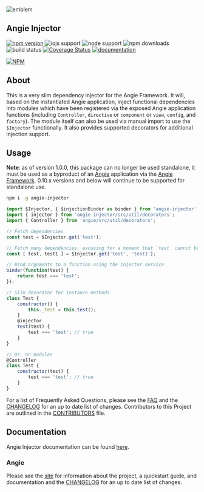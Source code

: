 ![emblem](https://rawgit.com/angie-framework/angie-injector/master/svg/angie.svg "emblem")

## Angie Injector

[![npm version](https://badge.fury.io/js/angie-injector.svg)](http://badge.fury.io/js/angie-injector "npm version")
![iojs support](https://img.shields.io/badge/iojs-1.7.1+-brightgreen.svg "iojs support")
![node support](https://img.shields.io/badge/node-0.12.0+-brightgreen.svg "node support")
![npm downloads](https://img.shields.io/npm/dm/angie-injector.svg "npm downloads")
![build status](https://travis-ci.org/benderTheCrime/angie-injector.svg?branch=master "build status")
[![Coverage Status](https://coveralls.io/repos/benderTheCrime/angie-injector/badge.svg?branch=master&service=github)](https://coveralls.io/github/benderTheCrime/angie-injector?branch=master "coverage")
[![documentation](https://doc.esdoc.org/github.com/angie-framework/angie-injector/badge.svg)](https://doc.esdoc.org/github.com/angie-framework/angie-injector/ "documentation")

[![NPM](https://nodei.co/npm/angie-injector.png?downloads=true&downloadRank=true&stars=true)](https://nodei.co/npm/angie-injector/)

## About
This is a very slim dependency injector for the Angie Framework. It will, based on the instantiated Angie application, inject functional dependencies into modules which have been registered via the exposed Angie application functions (including `Controller`, `directive` or `component` or `view`, `config`, and `factory`). The module itself can also be used via manual import to use the `$Injector` functionally. It also provides supported decorators for additional injection support.

## Usage
**Note**: as of version 1.0.0, this package can no longer be used standalone, it must be used as a byproduct of an [Angie](https://github.com/angie-framework/angie "Angie") application via the [Angie Framework](https://github.com/angie-framework "Angie Framework"). 0.10.x versions and below will continue to be supported for standalone use.

```bash
npm i -g angie-injector
```
```javascript
import $Injector, { $injectionBinder as binder } from 'angie-injector';
import { injector } from 'angie-injector/src/util/decorators';
import { Controller } from 'angie/src/util/decorators';

// Fetch dependencies
const test = $Injector.get('test');

// Fetch many dependencies, excusing for a moment that `test` cannot be redefined
const [ test, test1 ] = $Injector.get('test', 'test1');

// Bind arguments to a function using the injector service
binder(function(test) {
    return test === 'test';
});

// Slim decorator for instance methods
class Test {
    constructor() {
        this._test = this.test();
    }
    @injector
    test(test) {
        test === 'test'; // true
    }
}

// Or, on modules
@Controller
class Test {
    constructor(test) {
        test === 'test'; // true
    }
}
```

For a list of Frequently Asked Questions, please see the [FAQ](https://github.com/angie-framework/angie-injector/blob/master/md/FAQ.md "FAQ") and the [CHANGELOG](https://github.com/angie-framework/angie-injector/blob/master/md/CHANGELOG.md "CHANGELOG") for an up to date list of changes. Contributors to this Project are outlined in the [CONTRIBUTORS](https://github.com/angie-framework/angie-injector/blob/master/md/CONTRIBUTORS.md "CONTRIBUTORS") file.

## Documentation
Angie Injector documentation can be found [here](https://doc.esdoc.org/github.com/angie-framework/angie-injector/ "documentation").

### Angie
Please see the [site](http://benderthecrime.github.io/angie/) for information about the project, a quickstart guide, and documentation and the [CHANGELOG](https://github.com/angie-framework/angie/blob/master/md/CHANGELOG.md) for an up to date list of changes.